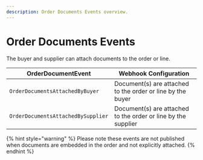 ```yaml
---
description: Order Documents Events overview.
---
```


# Order Documents Events

The buyer and supplier can attach documents to the order or line.

| OrderDocumentEvent                 | Webhook Configuration                                         |
| ---------------------------------- | ------------------------------------------------------------- |
| `OrderDocumentsAttachedByBuyer`    | Document(s) are attached to the order or line by the buyer    |
| `OrderDocumentsAttachedBySupplier` | Document(s) are attached to the order or line by the supplier |

{% hint style="warning" %}
Please note these events are not published when documents are embedded in the order and not explicitly attached.
{% endhint %}
